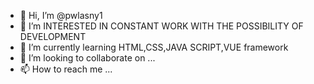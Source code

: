 - 👋 Hi, I’m @pwlasny1
- 👀 I’m INTERESTED IN CONSTANT WORK WITH THE POSSIBILITY OF DEVELOPMENT
- 🌱 I’m currently learning HTML,CSS,JAVA SCRIPT,VUE framework
- 💞️ I’m looking to collaborate on ...
- 📫 How to reach me ...

<!---
pwlasny1/pwlasny1 is a ✨ special ✨ repository because its `README.md` (this file) appears on your GitHub profile.
You can click the Preview link to take a look at your changes.
--->
